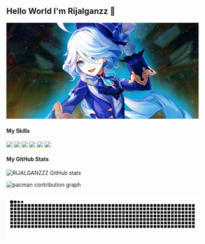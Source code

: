 ## Hello World I'm Rijalganzz 👋

![RIJALGANZZZ](img/a396600a9c21d31894e3a53bccb98cda.jpg) 

#### My Skills

<img src="https://img.shields.io/badge/HTML5-E34F26?style=for-the-badge&logo=html5&logoColor=white" /> <img src="https://img.shields.io/badge/CSS3-1572B6?style=for-the-badge&logo=css3&logoColor=white" /> <img src="https://img.shields.io/badge/node.js-6DA55F?style=for-the-badge&logo=node.js&logoColor=white" /> <img src="https://img.shields.io/badge/Python-FFD43B?style=for-the-badge&logo=python&logoColor=blue" /> <img src="https://img.shields.io/badge/JavaScript-323330?style=for-the-badge&logo=javascript&logoColor=F7DF1E" /> <img src="https://img.shields.io/badge/Editor%20Config-E0EFEF?style=for-the-badge&logo=editorconfig&logoColor=000" />



#### My GitHub Stats

![RIJALGANZZZ GitHub stats](https://github-readme-stats.vercel.app/api?username=RIJALGANZZZ&show_icons=true&theme=radical)

<picture>
  <source media="(prefers-color-scheme: dark)" srcset="https://raw.githubusercontent.com/RIJALGANZZZ/RIJALGANZZZ/output/pacman-contribution-graph-dark.svg">
  <source media="(prefers-color-scheme: light)" srcset="https://raw.githubusercontent.com/RIJALGANZZZ/RIJALGANZZZ/output/pacman-contribution-graph.svg">
  <img alt="pacman contribution graph" src="https://raw.githubusercontent.com/RIJALGANZZZ/RIJALGANZZZ/output/pacman-contribution-graph.svg">
</picture>

###

<img src="https://raw.githubusercontent.com/RIJALGANZZZ/RIJALGANZZZ/output/snake.svg" alt="Snake animation" />

###
